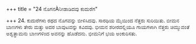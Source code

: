 +++
title = "24 ನೊಗನÀನೀಡಾಡಿದವು ಕುದುರೆಗ"

+++
24. ಕುದುರೆಗಳು ರಥದ ನೊಗವನ್ನು ಬೀಳಿಸಿದವು.  ಸಾರಥಿಯ ಮೈಯಿಂದ  ನೆತ್ತರು ಸುರಿಯಿತು. ಬೀಮನ ಬಾಣಗಳು ತೇರು ಮತ್ತು ಅದರ ಬಾವುಟವನ್ನು ಕವಿದವು.  ಭೀಮನ ಶರೀರದಲ್ಲಿಯೂ ಗಾಯಗಳಾಗಿ ನೆತ್ತರು ಚಿಮ್ಮುವಂತೆ ಅಶ್ವತ್ಥಾಮನು ಬಾಣಗಳಿಂದ ಅವನನ್ನು ಹೊಡೆದನು. ಭೀಮನಿಗೆ ಭಯ ಅಂಕುರಿಸತು.